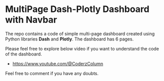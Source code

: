 # MultiPage Dash-Plotly Dashboard with Navbar

The repo contains a code of simple multi-page dashboard created using Python libraries **Dash** and **Plotly**. The dashboard has 6 pages.

Please feel free to explore below video if you want to understand the code of the dashboard.

* https://www.youtube.com/@CoderzColumn

Feel free to comment if you have any doubts.
